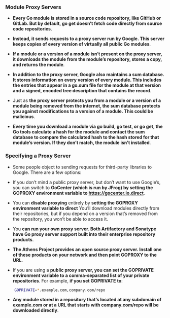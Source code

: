 ### Module Proxy Servers

- **Every Go module is stored in a source code repository, like GitHub or GitLab. But by default, go get doesn’t fetch code directly from source code repositories**. 

- **Instead, it sends requests to a proxy server run by Google. This server keeps copies of every version of virtually all public Go modules**. 

- **If a module or a version of a module isn’t present on the proxy server, it downloads the module from the module’s repository, stores a copy, and returns the module**.

- **In addition to the proxy server, Google also maintains a sum database. It stores information on every version of every module. This includes the entries that appear in a go.sum file for the module at that version and a signed, encoded tree description that contains the record**. 

- Just as **the proxy server protects you from a module or a version of a module being removed from the internet, the sum database protects you against modifications to a version of a module. This could be malicious**.

- **Every time you download a module via go build, go test, or go get, the Go tools calculate a hash for the module and contact the sum database to compare the calculated hash to the hash stored for that module’s version. If they don’t match, the module isn’t installed**.


### Specifying a Proxy Server

- Some people object to sending requests for third-party libraries to Google. There are a few options:
  
- If you don’t mind a public proxy server, but don’t want to use Google’s, you can
switch to **GoCenter (which is run by JFrog) by setting the GOPROXY environment variable to https://gocenter.io,direct**.

- You can **disable proxying** entirely by **setting the GOPROXY environment variable to direct** You’ll download modules directly from their repositories, but if you depend on a version that’s removed from the repository, you won’t be able to access it.

- You **can run your own proxy server. Both Artifactory and Sonatype have Go proxy server support built into their enterprise repository products**. 

- **The Athens Project provides an open source proxy server. Install one of these products on your network and then point GOPROXY to the URL**.

- If you are using a **public proxy server, you can set the GOPRIVATE environment variable to a comma-separated list of your private repositories**. For example, **if you set GOPRIVATE to**:

```sh
    GOPRIVATE=*.example.com,company.com/repo
```

- **Any module stored in a repository that’s located at any subdomain of example.com or at a URL that starts with company.com/repo will be downloaded directly**.